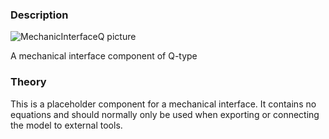 ### Description
![MechanicInterfaceQ picture](MechanicInterfaceQ.svg)

A mechanical interface component of Q-type

### Theory
This is a placeholder component for a mechanical interface. It contains no equations and should normally only be used when exporting or connecting the model to external tools.

